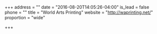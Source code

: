 +++
address = ""
date = "2016-08-20T14:05:26-04:00"
is_lead = false
phone = ""
title = "World Arts Printing"
website = "http://waprinting.net/"
proportion = "wide"

+++

